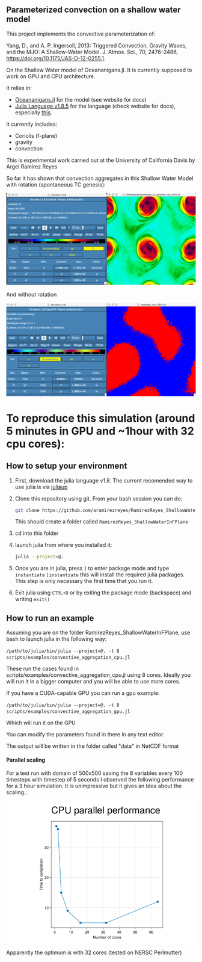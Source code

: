 ## Parameterized convection on a shallow water model

This project implements the convective parameterization of:

Yang, D., and A. P. Ingersoll, 2013: Triggered Convection, Gravity Waves, and the MJO: A Shallow-Water Model. J. Atmos. Sci., 70, 2476–2486, https://doi.org/10.1175/JAS-D-12-0255.1.

On the Shallow Water model of Oceananigans.jl. It is currently supposed to work on GPU and CPU architecture.

It relies in:
- [Oceananigans.jl](https://github.com/CliMA/Oceananigans.jl) for the model (see website for docs)
- [Julia Language v1.8.5](https://docs.julialang.org/en/v1.8.5/) for the language (check website for docs), especially [this](https://docs.julialang.org/en/v1.8.5/manual/getting-started/).

It currently includes:
- Coriolis (f-plane)
- gravity
- convection

This is experimental work carried out at the University of California Davis by Argel Ramírez Reyes

So far it has shown that convection aggregates in this Shallow Water Model with rotation (spontaneous TC genesis):

![TCs](spontaneous_tc_genesis.png)

And without rotation

![Aggregation](aggreg.png)

# To reproduce this simulation (around 5 minutes in GPU and ~1hour with 32 cpu cores):

## How to setup your environment
1. First, download the julia language v1.8. The current recomended way to use julia is via [juliaup](https://github.com/JuliaLang/juliaup)
1. Clone this repository using git. From your bash session you can do:


    ```bash
    git clone https://github.com/aramirezreyes/RamirezReyes_ShallowWaterInFPlane --branch arr_dissertation --single-branch
    ```

    This should create a folder called `RamirezReyes_ShallowWaterInFPlane`

1. cd into this folder
1. launch julia from where you installed it:

    ```bash
    julia --project=@.
    ```

1. Once you are in julia, press `]` to enter package mode and type `instantiate`
    `]instantiate`
    this will install the required julia packages. This step is only necessary the first time that you run it.
1. Exit julia using `CTRL+D` or by exiting the package mode (backspace) and writing `exit()`

## How to run an example
Assuming you are on the folder RamirezReyes_ShallowWaterInFPlane, use bash to launch julia in the following way:

`/path/to/julia/bin/julia --project=@. -t 8 scripts/examples/convective_aggregation_cpu.jl`

These run the cases found in scripts/examples/convective_aggregation_cpu.jl using 8 cores. Ideally you will run it in a bigger computer and you will be able to use more cores.

If you have a CUDA-capable GPU you can run a gpu example:

`/path/to/julia/bin/julia --project=@. -t 8 scripts/examples/convective_aggregation_gpu.jl`

Which will run it on the GPU

You can modify the parameters found in there in any text editor.

The output will be written in the folder called "data" in NetCDF format

#### Parallel scaling
For a test run with domain of 500x500 saving the 8 variables every 100 timesteps with timestep of 5 seconds I observed the following performance for a 3 hour simulation. It is unimpressive but it gives an Idea about the scaling.:

![Scaling](scaling_cpu.png)

Apparently the optimum is with 32 cores (tested on NERSC Perlmutter)